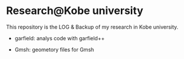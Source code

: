 
# Research@Kobe university
This repository is the LOG & Backup of my research in Kobe university.

* garfield: analys code with garfield++

* Gmsh: geometory files for Gmsh
